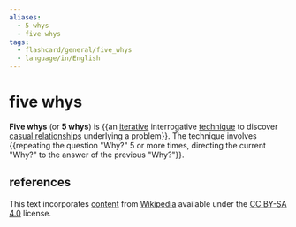 ```yaml
---
aliases:
  - 5 whys
  - five whys
tags:
  - flashcard/general/five_whys
  - language/in/English
---
```


# five whys

__Five whys__ (or __5 whys__) is {{an [iterative](iteration.md) interrogative [technique](skill.md) to discover [casual relationships](casuality.md) underlying a problem}}. The technique involves {{repeating the question "Why?" 5 or more times, directing the current "Why?" to the answer of the previous "Why?"}}. <!--SR:!2024-06-08,4,270!2024-06-08,4,270-->

## references

This text incorporates [content](https://en.wikipedia.org/wiki/five_whys) from [Wikipedia](Wikipedia.md) available under the [CC BY-SA 4.0](https://creativecommons.org/licenses/by-sa/4.0/) license.
